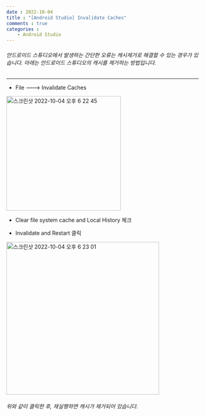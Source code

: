 ```yaml
---
date : 2022-10-04
title : "[Android Studio] Invalidate Caches"
comments : true
categories :
    - Android Studio
---
```


###### 안드로이드 스튜디오에서 발생하는 간단한 오류는 캐시제거로 해결할 수 있는 경우가 있습니다. 아래는 안드로이드 스튜디오의 캐시를 제거하는 방법입니다.

---
* File ---> Invalidate Caches

<img width="300" alt="스크린샷 2022-10-04 오후 6 22 45" src="https://user-images.githubusercontent.com/55019557/193784053-00f15634-cd4e-45d1-8889-fc6327655e52.png">

* Clear file system cache and Local History 체크

* Invalidate and Restart 클릭

<img width="400" alt="스크린샷 2022-10-04 오후 6 23 01" src="https://user-images.githubusercontent.com/55019557/193784071-610fc442-d686-4580-a397-48d680e2c91f.png">


###### 위와 같이 클릭한 후, 재실행하면 캐시가 제거되어 있습니다.